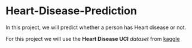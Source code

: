 # Heart-Disease-Prediction

In this project, we will predict whether a person has Heart disease or not. 

For this project we will use the **Heart Disease UCI** *dataset* from [kaggle](https://www.example.com)
